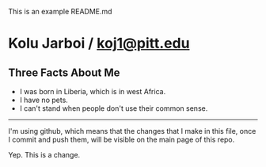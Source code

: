 This is an example README.md

Kolu Jarboi / koj1@pitt.edu
==================

Three Facts About Me
---

*   I was born in Liberia, which is in west Africa.
*   I have no pets.
*   I can't stand when people don't use their common sense.

---

I'm using github, which means that the changes that I make in this file, once I commit and push them, will be visible on the main page of this repo. 

Yep. This is a change.
